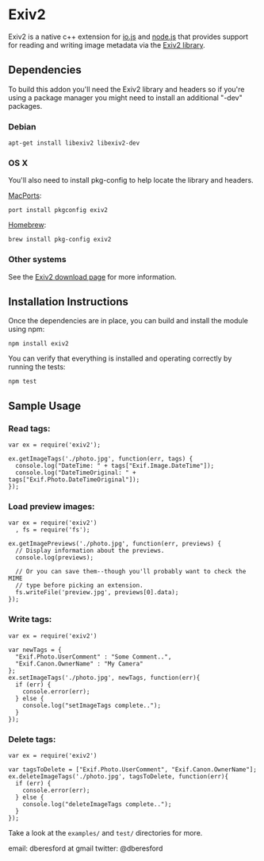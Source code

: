 # Exiv2

Exiv2 is a native c++ extension for [io.js](https://iojs.org/en/index.html) and
[node.js](https://nodejs.org/) that provides support for reading and writing
image metadata via the [Exiv2 library](http://www.exiv2.org).

## Dependencies

To build this addon you'll need the Exiv2 library and headers so if you're using
a package manager you might need to install an additional "-dev" packages.

### Debian

    apt-get install libexiv2 libexiv2-dev

### OS X

You'll also need to install pkg-config to help locate the library and headers.

[MacPorts](http://macports.org/):

    port install pkgconfig exiv2

[Homebrew](http://github.com/mxcl/homebrew/):

    brew install pkg-config exiv2

### Other systems

See the [Exiv2 download page](http://www.exiv2.org/download.html) for more
information.

## Installation Instructions

Once the dependencies are in place, you can build and install the module using
npm:

    npm install exiv2

You can verify that everything is installed and operating correctly by running
the tests:

    npm test

## Sample Usage

### Read tags:

    var ex = require('exiv2');

    ex.getImageTags('./photo.jpg', function(err, tags) {
      console.log("DateTime: " + tags["Exif.Image.DateTime"]);
      console.log("DateTimeOriginal: " + tags["Exif.Photo.DateTimeOriginal"]);
    });

### Load preview images:

    var ex = require('exiv2')
      , fs = require('fs');

    ex.getImagePreviews('./photo.jpg', function(err, previews) {
      // Display information about the previews.
      console.log(previews);

      // Or you can save them--though you'll probably want to check the MIME
      // type before picking an extension.
      fs.writeFile('preview.jpg', previews[0].data);
    });

### Write tags:

    var ex = require('exiv2')

    var newTags = {
      "Exif.Photo.UserComment" : "Some Comment..",
      "Exif.Canon.OwnerName" : "My Camera"
    };
    ex.setImageTags('./photo.jpg', newTags, function(err){
      if (err) {
        console.error(err);
      } else {
        console.log("setImageTags complete..");
      }
    });

### Delete tags:

    var ex = require('exiv2')

    var tagsToDelete = ["Exif.Photo.UserComment", "Exif.Canon.OwnerName"];
    ex.deleteImageTags('./photo.jpg', tagsToDelete, function(err){
      if (err) {
        console.error(err);
      } else {
        console.log("deleteImageTags complete..");
      }
    });

Take a look at the `examples/` and `test/` directories for more.

email: dberesford at gmail
twitter: @dberesford
